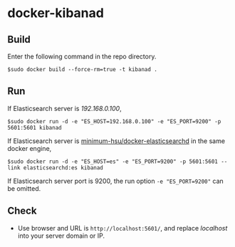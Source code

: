 # docker-kibanad

## Build

Enter the following command in the repo directory.

```
$sudo docker build --force-rm=true -t kibanad .
```

## Run

If Elasticsearch server is _192.168.0.100_, 

```
$sudo docker run -d -e "ES_HOST=192.168.0.100" -e "ES_PORT=9200" -p 5601:5601 kibanad
```

If Elasticsearch server is [minimum-hsu/docker-elasticsearchd](https://github.com/minimum-hsu/docker-elasticsearchd) in the same docker engine,

```
$sudo docker run -d -e "ES_HOST=es" -e "ES_PORT=9200" -p 5601:5601 --link elasticsearchd:es kibanad
```

If Elasticsearch server port is 9200, the run option `-e "ES_PORT=9200"` can be omitted.

## Check

+ Use browser and URL is `http://localhost:5601/`, and replace _localhost_ into your server domain or IP.
